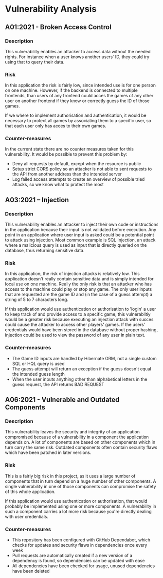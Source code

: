 # Vulnerability Analysis

## A01:2021 - Broken Access Control
### Description
This vulnerability enables an attacker to access data without the needed rights. For instance when a user knows another users' ID, they could try using that to query their data.

### Risk
In this application the risk is fairly low, since intended use is for one person on one machine. However, if the backend is connected to multiple frontends, than users of any frontend could acces the games of any other user on another frontend if they know or correctly guess the ID of those games.

If we where to implement authorisation and authentication, it would be necessary to protect all games by associating them to a specific user, so that each user only has acces to their own games.

### Counter-measures
In the current state there are no counter measures taken for this vulnerability. It would be possible to prevent this problem by:
- Deny all requests by default, except when the resource is public
- Setup strict CORS policy so an attacker is not able to sent requests to the API from another address than the intended server
- Log failed access attempts to create an overview of possible tried attacks, so we know what to protect the most


## A03:2021 – Injection
### Description
This vulnerability enables an attacker to inject their own code or instructions in the application because their input is not validated before execution. Any point in an application where user input is asked could be a potential point to attack using injection. Most common example is SQL Injection, an attack where a malicious query is used as input that is directly queried on the database, thus returning sensitive data.

### Risk
In this application, the risk of injection attacks is relatively low. This application doesn't really contain sensitive data and is simply intended for local use on one machine. Really the only risk is that an attacker who has access to the machine could play or stop any game. The only user inputs that are requested are the game ID and (in the case of a guess attempt) a string of 5 to 7 characters long. 

If this application would use authentication or authorisation to 'login' a user to keep track of and provide access to a specific game, this vulnerablitiy would be a greater risk because executing an injection attack with succes could cause the attacker to access other players' games. If the users' credentials would have been stored in the database without proper hashing, injection could be used to view the password of any user in plain text.

### Counter-measures
- The Game ID inputs are handled by Hibernate ORM, not a single custom SQL or HQL query is used
- The guess attempt will return an exception if the guess doesn't equal the intended guess length 
- When the user inputs anything other than alphabetical letters in the guess request, the API returns BAD REQUEST


## A06:2021 - Vulnerable and Outdated Components
### Description
This vulnerability leaves the security and integrity of an application compromised because of a vulnerability in a component the application depends on. A lot of components are based on other components which in turn carry the same risk. Outdated components often contain security flaws which have been patched in later versions.

### Risk
This is a fairly big risk in this project, as it uses a large number of components that in turn depend on a huge number of other components. A single vulnerability in one of those components can compromise the safety of this whole application.

If this application would use authentication or authorisation, that would probably be implemented using one or more components. A vulnerability in such a component carries a lot more risk because you're directly dealing with user credentials.

### Counter-measures
- This repository has been configured with GitHub Dependabot, which checks for updates and security flaws in dependencies once every week
- Pull requests are automatically created if a new version of a dependency is found, so dependencies can be updated with ease
- All dependencies have been checked for usage, unused dependencies have been deleted